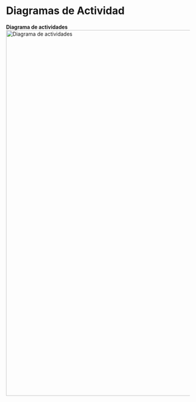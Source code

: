 # Diagramas de Actividad

**Diagrama de actividades**
<br>
<img src="../Images/Diagrama-Actividades/diagrama_de_actividad.png" alt="Diagrama de actividades" width="1000">
